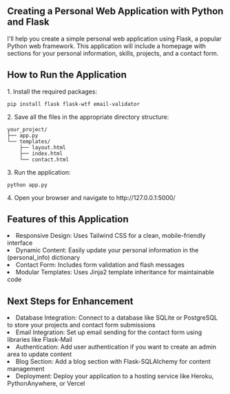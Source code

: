 <h2>Creating a Personal Web Application with Python and Flask</h2>
<p>I'll help you create a simple personal web application using Flask, a popular Python web framework. This application will include a homepage with sections for your personal information, skills, projects, and a contact form.</p>
<h2>How to Run the Application</h2>
<p>1. Install the required packages:</p>

```
pip install flask flask-wtf email-validator
```

<p>2. Save all the files in the appropriate directory structure:</p>

```
your_project/
├── app.py
└── templates/
    ├── layout.html
    ├── index.html
    └── contact.html
```

<p>3. Run the application:</p>

```
python app.py
```

<p>4. Open your browser and navigate to http://127.0.0.1:5000/</p>

<h2>Features of this Application</h2>
<li>Responsive Design: Uses Tailwind CSS for a clean, mobile-friendly interface</li>
<li>Dynamic Content: Easily update your personal information in the (personal_info) dictionary</li>
<li>Contact Form: Includes form validation and flash messages</li>
<li>Modular Templates: Uses Jinja2 template inheritance for maintainable code</li>

<h2>Next Steps for Enhancement</h2>
<li>Database Integration: Connect to a database like SQLite or PostgreSQL to store your projects and contact form submissions</li>
<li>Email Integration: Set up email sending for the contact form using libraries like Flask-Mail</li>
<li>Authentication: Add user authentication if you want to create an admin area to update content</li>
<li>Blog Section: Add a blog section with Flask-SQLAlchemy for content management</li>
<li>Deployment: Deploy your application to a hosting service like Heroku, PythonAnywhere, or Vercel</li>
